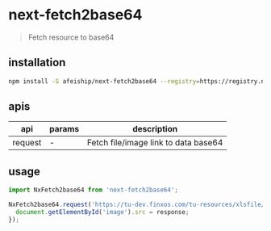 # next-fetch2base64
> Fetch resource to base64

## installation
```bash
npm install -S afeiship/next-fetch2base64 --registry=https://registry.npm.taobao.org
```

## apis
| api     | params | description                          |
| ------- | ------ | ------------------------------------ |
| request | -      | Fetch file/image link to data base64 |

## usage
```js
import NxFetch2base64 from 'next-fetch2base64';

NxFetch2base64.request('https://tu-dev.finxos.com/tu-resources/xlsfile/thumbnail/2019_04/2019_04_18/73796d626f6c9bc8e91a32651d7e31448a37ec442a38.png').then(response=>{
  document.getElementById('image').src = response;
});
```
